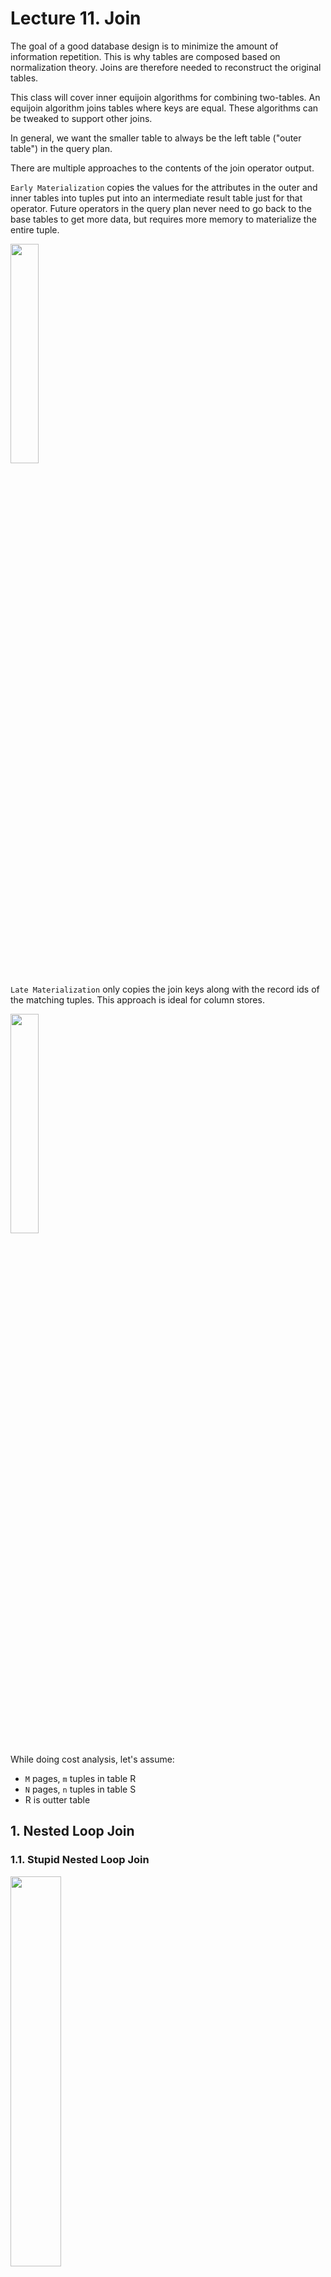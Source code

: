# Lecture 11. Join

The goal of a good database design is to minimize the amount of information repetition. This is why tables
are composed based on normalization theory. Joins are therefore needed to reconstruct the original tables.

This class will cover inner equijoin algorithms for combining two-tables. An equijoin algorithm joins
tables where keys are equal. These algorithms can be tweaked to support other joins.

In general, we want the smaller table to always be the left table ("outer table") in the query plan.

There are multiple approaches to the contents of the join operator output.

`Early Materialization` copies the values for the attributes in the outer and inner tables into tuples put into an intermediate result table just for that operator. Future operators in the query plan never need to go back to the base tables to get more data, but requires more memory to materialize the entire tuple. 

<img src="img/l11_early_materialization.PNG" width="30%" />

`Late Materialization` only copies the join keys along with the record ids of the matching tuples. This approach is ideal for column stores.

<img src="img/l11_late_materialization.PNG" width="30%" />

While doing cost analysis, let's assume:

- `M` pages, `m` tuples in table R 
- `N` pages, `n` tuples in table S
- R is outter table

## 1. Nested Loop Join

### 1.1. Stupid Nested Loop Join

<img src="img/l11_stupid.PNG" width="40%" />

Entire scan of the inner table for each tuple in the outer table without any caching or access locality.

Cost: $M + m \cdot N$

### 1.2. Block Nested Loop Join

<img src="img/l11_block.PNG" width="40%" />

If we have 3 buffers, we can fetch outer table's page and inner table's page. (one for output)

Cost: $M + M \cdot N$

If we have B buffers, we can use $B - 2$ buffers to scan the outer table.

Cost: $M + \left(\lceil \frac{M}{B - 2} \rceil \cdot N \right)$

### 1.3. Index Nested Loop Join

<img src="img/l11_index.PNG" width="40%" />

The previous nested loop join algorithms perform poorly. However, if the database already has an index for one of the tables on
the join key, it can use that to speed up the comparison. The outer table will be the one without an index. The inner table will be the one with the index.

Cost: $M + m \cdot C$

Assume the cost of each index probe is some constant value $C$ per tuple.


## 2. Sort-Merge Join

At a high-level, a sort-merge join sorts the two tables on their join key(s). The DBMS can use the external mergesort algorithm for this. It then steps through each of the tables with cursors and emits matches (like in mergesort).

This algorithm is useful if one or both tables are already sorted on join attribute(s) (like with a clustered index) or if the output needs to be sorted on the join key anyways.


```pseudo
pr := address of first tuple of r;
ps := address of first tuple of s;
while (ps ≠ null and pr ≠ null) do
    begin
        ts := tuple to which ps points;
        Ss := {ts};
        set ps to point to next tuple of s;
        done := false;
        //----------------------------------- getting all ts duplicates in S
        while (not done and ps ≠ null) do
            begin
            ts′ := tuple to which ps points;
            if (ts′[JoinAttrs] = ts[JoinAttrs])
                then begin
                        Ss := Ss ∪ {ts′};
                        set ps to point to next tuple of s;
                    end
                else done := true;
            end
        //----------------------------------- make tr same to ts
        tr := tuple to which pr points;
        while (pr ≠ null and tr[JoinAttrs] < ts[JoinAttrs]) do
            begin
                set pr to point to next tuple of r;
                tr := tuple to which pr points;
            end
        //----------------------------------- join main algorithm
        while (pr ≠ null and tr[JoinAttrs] = ts[JoinAttrs]) do
            begin
                for each ts in Ss do
                    begin
                        add ts ⋈ tr to result;
                    end
                set pr to point to next tuple of r;
                tr := tuple to which pr points;
            end
    end.
```

- R Sort Cost: $2M \cdot \left( 1 + \lceil \log_{B-1}\lceil \frac{M}{B} \rceil \rceil \right)$

- S Sort Cost: $2N \cdot \left( 1 + \lceil \log_{B-1}\lceil \frac{N}{B} \rceil \rceil \right)$

- Merge Cost: $M + N$ (in worst case, $M \cdot N$)

The worst case for the merging phase is when the join attribute of all the tuples in both relations contains the same value.


## 3. Hash Join


The high-level idea of the hash join algorithm is to use a hash table to split up the tuples into smaller chunks based on their join attribute(s). Hash joins can only be used for equi-joins on the complete join key.

#### Phase 1. Build

Scan the outer relation and populate a hash table using the hash function h1 on the join attributtes.

<img src="img/l11_hash1.PNG" width="40%" />


#### Phase 2. Probe

Scan the inner relation and use the hash function h1 on each tuple’s join attributes to jump to the corresponding location in the hash table and find a matching tuple. We can cut linear probing using Bloom Filter.

<img src="img/l11_hash2.PNG" width="40%" />

Cost: $B \cdot (B - 1)$

### 3.1. Grace Hash Join (Partitioned Hash Join)

When the tables do not fit on main memory, the DBMS has to swap tables in and out essentially at random, which leads to poor performance. The Grace Hash Join is an extension of the basic hash join that also hashes the inner table into partitions that are written out to disk.

#### Phase 1. Build

Scan both the outer and inner tables and populate a hash table using the hash function h1 on the join attributes. The hash table’s buckets are written out to disk as needed. If a single bucket does not fit in memory, the DBMS can use recursive partitioning with different hash function h2 (where h1 ̸= h2) to further divide the bucket. This can continue recursively until the buckets fit into memory.

#### Phase 2. Probe

For each bucket level, retrieve the corresponding pages for both outer and inner tables. Then, perform a nested loop join on the tuples in those two pages. The pages will fit in memory, so this join operation will be fast.


pseudo-code in the textbook chapter 15 is as below
```
/* Partition s */
for each tuple ts in s do begin
    i := h(ts[JoinAttrs]);
    Hsi := Hsi ∪ {ts};
end

/* Partition r */
for each tuple tr in r do begin
    i := h(tr[JoinAttrs]);
    Hri := Hri ∪ {tr};
end

/* Perform join on each partition */
for i := 0 to nh do begin
    read Hsi and build an in-memory hash index on it;
    for each tuple tr in Hri do begin
        probe the hash index on Hsi to locate all tuples ts such that ts[JoinAttrs] = tr[JoinAttrs];
    for each matching tuple ts in Hsi
        do begin
            add tr ⋈ ts to the result;
        end
    end
end
```

- Partitioning Phase Cost: $2 \cdot (M + N)$
- Probe Phase Cost: $M + N$



## 4. Conclusion
<p align="center">
<img src="img/l11_summary.PNG" width="50%" />
</p>


Hash joins are almost always better than sort-based join algorithms, but there are cases in which sortingbased joins would be preferred. This includes queries on non-uniform data, when the data is already sorted on the join key, and when the result needs to be sorted. Good DBMSs will use either, or both.